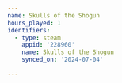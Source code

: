 ```yaml
---
name: Skulls of the Shogun
hours_played: 1
identifiers:
  - type: steam
    appid: '228960'
    name: Skulls of the Shogun
    synced_on: '2024-07-04'

---
```

